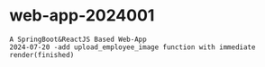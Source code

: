 ﻿# web-app-2024001
	A SpringBoot&ReactJS Based Web-App
	2024-07-20 -add upload_employee_image function with immediate render(finished)
	
